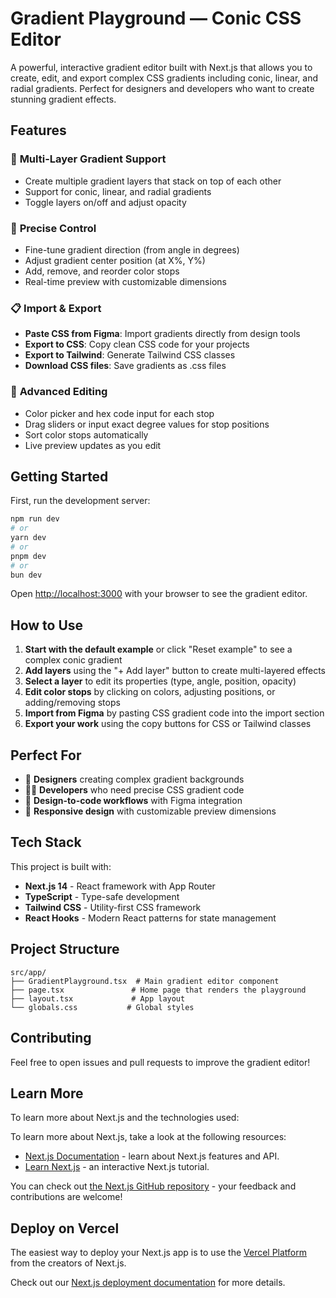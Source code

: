 # Gradient Playground — Conic CSS Editor

A powerful, interactive gradient editor built with Next.js that allows you to create, edit, and export complex CSS gradients including conic, linear, and radial gradients. Perfect for designers and developers who want to create stunning gradient effects.

## Features

### 🎨 **Multi-Layer Gradient Support**
- Create multiple gradient layers that stack on top of each other
- Support for conic, linear, and radial gradients
- Toggle layers on/off and adjust opacity

### 🎯 **Precise Control**
- Fine-tune gradient direction (from angle in degrees)
- Adjust gradient center position (at X%, Y%)
- Add, remove, and reorder color stops
- Real-time preview with customizable dimensions

### 📋 **Import & Export**
- **Paste CSS from Figma**: Import gradients directly from design tools
- **Export to CSS**: Copy clean CSS code for your projects
- **Export to Tailwind**: Generate Tailwind CSS classes
- **Download CSS files**: Save gradients as .css files

### 🔧 **Advanced Editing**
- Color picker and hex code input for each stop
- Drag sliders or input exact degree values for stop positions
- Sort color stops automatically
- Live preview updates as you edit

## Getting Started

First, run the development server:

```bash
npm run dev
# or
yarn dev
# or
pnpm dev
# or
bun dev
```

Open [http://localhost:3000](http://localhost:3000) with your browser to see the gradient editor.

## How to Use

1. **Start with the default example** or click "Reset example" to see a complex conic gradient
2. **Add layers** using the "+ Add layer" button to create multi-layered effects
3. **Select a layer** to edit its properties (type, angle, position, opacity)
4. **Edit color stops** by clicking on colors, adjusting positions, or adding/removing stops
5. **Import from Figma** by pasting CSS gradient code into the import section
6. **Export your work** using the copy buttons for CSS or Tailwind classes

## Perfect For

- 🎨 **Designers** creating complex gradient backgrounds
- 👩‍💻 **Developers** who need precise CSS gradient code
- 🔄 **Design-to-code workflows** with Figma integration
- 📱 **Responsive design** with customizable preview dimensions

## Tech Stack

This project is built with:
- **Next.js 14** - React framework with App Router
- **TypeScript** - Type-safe development
- **Tailwind CSS** - Utility-first CSS framework
- **React Hooks** - Modern React patterns for state management

## Project Structure

```
src/app/
├── GradientPlayground.tsx  # Main gradient editor component
├── page.tsx               # Home page that renders the playground
├── layout.tsx             # App layout
└── globals.css           # Global styles
```

## Contributing

Feel free to open issues and pull requests to improve the gradient editor!

## Learn More

To learn more about Next.js and the technologies used:

To learn more about Next.js, take a look at the following resources:

- [Next.js Documentation](https://nextjs.org/docs) - learn about Next.js features and API.
- [Learn Next.js](https://nextjs.org/learn) - an interactive Next.js tutorial.

You can check out [the Next.js GitHub repository](https://github.com/vercel/next.js) - your feedback and contributions are welcome!

## Deploy on Vercel

The easiest way to deploy your Next.js app is to use the [Vercel Platform](https://vercel.com/new?utm_medium=default-template&filter=next.js&utm_source=create-next-app&utm_campaign=create-next-app-readme) from the creators of Next.js.

Check out our [Next.js deployment documentation](https://nextjs.org/docs/app/building-your-application/deploying) for more details.
